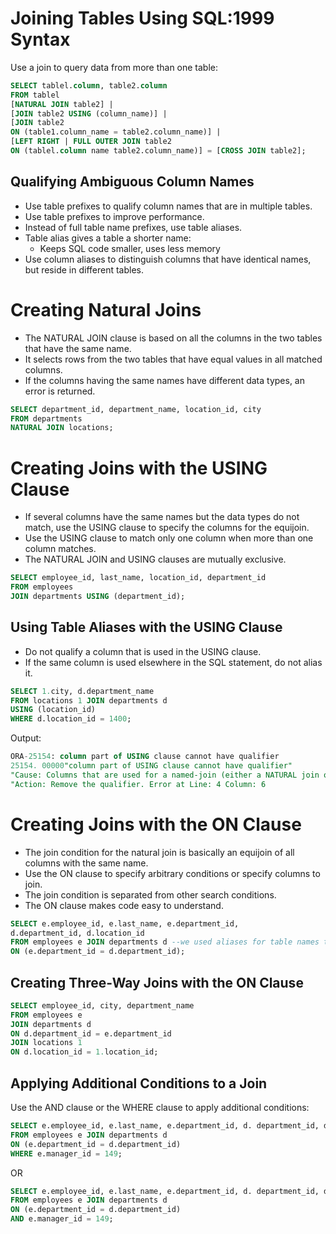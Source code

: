 # Joining Tables Using SQL:1999 Syntax

Use a join to query data from more than one table:

```sql
SELECT tablel.column, table2.column
FROM tablel
[NATURAL JOIN table2] |
[JOIN table2 USING (column_name)] |
[JOIN table2
ON (table1.column_name = table2.column_name)] |
[LEFT RIGHT | FULL OUTER JOIN table2
ON (tablel.column name table2.column_name)] = [CROSS JOIN table2];
```
## Qualifying Ambiguous Column Names

- Use table prefixes to qualify column names that are in multiple tables.
- Use table prefixes to improve performance.
- Instead of full table name prefixes, use table aliases.
- Table alias gives a table a shorter name:
    - Keeps SQL code smaller, uses less memory
- Use column aliases to distinguish columns that have identical names, but reside in different tables.

# Creating Natural Joins

- The NATURAL JOIN clause is based on all the columns in the two tables that have the same name.
- It selects rows from the two tables that have equal values in all matched columns.
- If the columns having the same names have different data types, an error is returned.
```sql
SELECT department_id, department_name, location_id, city
FROM departments
NATURAL JOIN locations;
```

# Creating Joins with the USING Clause

- If several columns have the same names but the data types do not match, use the USING clause to specify the columns for the equijoin.
- Use the USING clause to match only one column when more than one column matches.
- The NATURAL JOIN and USING clauses are mutually exclusive.
```sql
SELECT employee_id, last_name, location_id, department_id
FROM employees
JOIN departments USING (department_id);
```

## Using Table Aliases with the USING Clause

- Do not qualify a column that is used in the USING clause.
- If the same column is used elsewhere in the SQL statement, do not alias it.
```sql
SELECT 1.city, d.department_name
FROM locations 1 JOIN departments d
USING (location_id)
WHERE d.location_id = 1400;
```
Output:
```sql
ORA-25154: column part of USING clause cannot have qualifier
25154. 00000"column part of USING clause cannot have qualifier"
"Cause: Columns that are used for a named-join (either a NATURAL join or a join with a USING clause) cannot have an explicit qualifier. "
"Action: Remove the qualifier. Error at Line: 4 Column: 6
```

# Creating Joins with the ON Clause

- The join condition for the natural join is basically an equijoin of all columns with the same name.
- Use the ON clause to specify arbitrary conditions or specify columns to join.
- The join condition is separated from other search conditions.
- The ON clause makes code easy to understand.
```sql
SELECT e.employee_id, e.last_name, e.department_id,
d.department_id, d.location_id
FROM employees e JOIN departments d --we used aliases for table names to make the SQL statement easier to read.
ON (e.department_id = d.department_id);
```
## Creating Three-Way Joins with the ON Clause

```sql
SELECT employee_id, city, department_name
FROM employees e
JOIN departments d
ON d.department_id = e.department_id
JOIN locations 1
ON d.location_id = 1.location_id;
```

## Applying Additional Conditions to a Join

Use the AND clause or the WHERE clause to apply additional conditions:

```sql
SELECT e.employee_id, e.last_name, e.department_id, d. department_id, d.location_id
FROM employees e JOIN departments d
ON (e.department_id = d.department_id)
WHERE e.manager_id = 149;
```
OR
```sql
SELECT e.employee_id, e.last_name, e.department_id, d. department_id, d.location_id
FROM employees e JOIN departments d
ON (e.department_id = d.department_id)
AND e.manager_id = 149;
```


